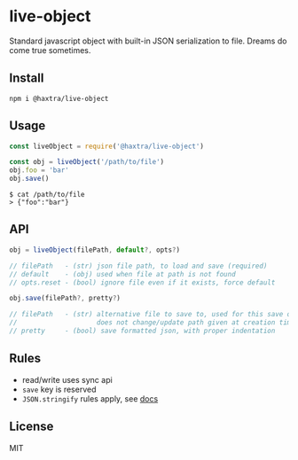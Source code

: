 # live-object

Standard javascript object with built-in JSON serialization to file. Dreams do come true sometimes.


## Install

`npm i @haxtra/live-object`


## Usage

```js
const liveObject = require('@haxtra/live-object')

const obj = liveObject('/path/to/file')
obj.foo = 'bar'
obj.save()
```

```console
$ cat /path/to/file
> {"foo":"bar"}
```

## API

```js
obj = liveObject(filePath, default?, opts?)

// filePath   - (str) json file path, to load and save (required)
// default    - (obj) used when file at path is not found
// opts.reset - (bool) ignore file even if it exists, force default

obj.save(filePath?, pretty?)

// filePath   - (str) alternative file to save to, used for this save only
//                    does not change/update path given at creation time
// pretty     - (bool) save formatted json, with proper indentation
```

## Rules

- read/write uses sync api
- `save` key is reserved
- `JSON.stringify` rules apply, see [docs](https://developer.mozilla.org/en-US/docs/Web/JavaScript/Reference/Global_Objects/JSON/stringify#description)


## License

MIT